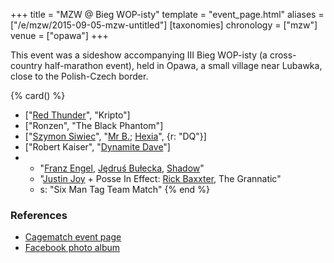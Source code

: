 +++
title = "MZW @ Bieg WOP-isty"
template = "event_page.html"
aliases = ["/e/mzw/2015-09-05-mzw-untitled"]
[taxonomies]
chronology = ["mzw"]
venue = ["opawa"]
+++

This event was a sideshow accompanying III Bieg WOP-isty (a cross-country half-marathon event), held in Opawa, a small village near Lubawka, close to the Polish-Czech border.

{% card() %}
- ["[Red Thunder](@/w/red-thunder.md)", "Kripto"]
- ["Ronzen", "The Black Phantom"]
- ["[Szymon Siwiec](@/w/szymon-siwiec.md)", "[Mr B.](@/w/mr-b.md); [Hexia](@/w/hexia.md)",
  {r: "DQ"}]
- ["Robert Kaiser", "[Dynamite Dave](@/w/dynamite-dave.md)"]
- - "[Franz Engel](@/w/franz-engel.md), [Jędruś Bułecka](@/w/jedrus-bulecka.md), [Shadow](@/w/shadow.md)"
  - "[Justin Joy](@/w/justin-joy.md) + Posse In Effect: [Rick Baxxter](@/w/rick-baxxter.md),
    The Grannatic"
  - s: "Six Man Tag Team Match"
{% end %}

### References

* [Cagematch event page](https://www.cagematch.net/?id=1&nr=153089)
* [Facebook photo album](https://www.facebook.com/media/set/?set=a.688837451260484.1073741844.378963568914542&type=3)
